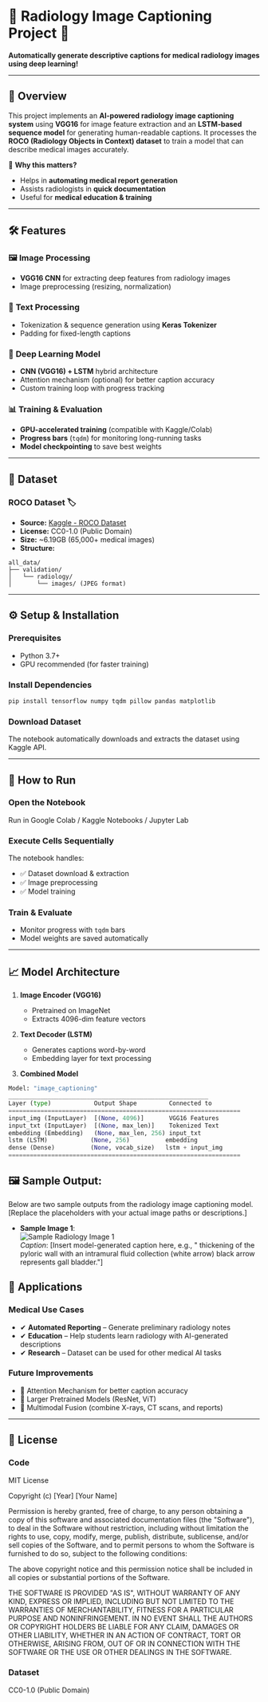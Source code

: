# 🏥 Radiology Image Captioning Project 📝

**Automatically generate descriptive captions for medical radiology images using deep learning!**

---

## 📌 Overview
This project implements an **AI-powered radiology image captioning system** using **VGG16** for image feature extraction and an **LSTM-based sequence model** for generating human-readable captions. It processes the **ROCO (Radiology Objects in Context) dataset** to train a model that can describe medical images accurately.

🔹 **Why this matters?**
- Helps in **automating medical report generation**
- Assists radiologists in **quick documentation**
- Useful for **medical education & training**

---

## 🛠️ Features

### 🖼️ **Image Processing**
- **VGG16 CNN** for extracting deep features from radiology images
- Image preprocessing (resizing, normalization)

### 📜 **Text Processing**
- Tokenization & sequence generation using **Keras Tokenizer**
- Padding for fixed-length captions

### 🤖 **Deep Learning Model**
- **CNN (VGG16) + LSTM** hybrid architecture
- Attention mechanism (optional) for better caption accuracy
- Custom training loop with progress tracking

### 📊 **Training & Evaluation**
- **GPU-accelerated training** (compatible with Kaggle/Colab)
- **Progress bars** (`tqdm`) for monitoring long-running tasks
- **Model checkpointing** to save best weights

---

## 📂 Dataset

### **ROCO Dataset** 🏷️
- **Source:** [Kaggle - ROCO Dataset](https://www.kaggle.com/datasets/virajbagal/roco-dataset)
- **License:** CC0-1.0 (Public Domain)
- **Size:** ~6.19GB (65,000+ medical images)
- **Structure:**
```
all_data/
├── validation/
│   └── radiology/
│       └── images/ (JPEG format)
```

---

## ⚙️ Setup & Installation

### **Prerequisites**
- Python 3.7+
- GPU recommended (for faster training)

### **Install Dependencies**
```bash
pip install tensorflow numpy tqdm pillow pandas matplotlib
```

### **Download Dataset**
The notebook automatically downloads and extracts the dataset using Kaggle API.

---

## 🚀 How to Run

### **Open the Notebook**
Run in Google Colab / Kaggle Notebooks / Jupyter Lab

### **Execute Cells Sequentially**
The notebook handles:
- ✅ Dataset download & extraction
- ✅ Image preprocessing
- ✅ Model training

### **Train & Evaluate**
- Monitor progress with `tqdm` bars
- Model weights are saved automatically

---

## 📈 Model Architecture

1. **Image Encoder (VGG16)**
   - Pretrained on ImageNet
   - Extracts 4096-dim feature vectors

2. **Text Decoder (LSTM)**
   - Generates captions word-by-word
   - Embedding layer for text processing

3. **Combined Model**
```python
Model: "image_captioning"
________________________________________________________
Layer (type)            Output Shape         Connected to                     
=================================================================
input_img (InputLayer)  [(None, 4096)]       VGG16 Features                  
input_txt (InputLayer)  [(None, max_len)]    Tokenized Text                  
embedding (Embedding)   (None, max_len, 256) input_txt                       
lstm (LSTM)            (None, 256)          embedding                       
dense (Dense)          (None, vocab_size)   lstm + input_img                 
=================================================================
```

## 🖼️ Sample Output:
Below are two sample outputs from the radiology image captioning model. [Replace the placeholders with your actual image paths or descriptions.]

- **Sample Image 1**:  
  ![Sample Radiology Image 1](![image](https://github.com/user-attachments/assets/ecfe0717-d47e-4792-a0fc-15a95f84eae0)
)  
  *Caption*: [Insert model-generated caption here, e.g., " thickening of the pyloric wall with an intramural fluid collection (white arrow) black arrow represents gall bladder."]

## 🎯 Applications

### **Medical Use Cases**
- ✔ **Automated Reporting** – Generate preliminary radiology notes
- ✔ **Education** – Help students learn radiology with AI-generated descriptions
- ✔ **Research** – Dataset can be used for other medical AI tasks

### **Future Improvements**
- 🔹 Attention Mechanism for better caption accuracy
- 🔹 Larger Pretrained Models (ResNet, ViT)
- 🔹 Multimodal Fusion (combine X-rays, CT scans, and reports)

---

## 📜 License

### **Code**
MIT License

Copyright (c) [Year] [Your Name]

Permission is hereby granted, free of charge, to any person obtaining a copy
of this software and associated documentation files (the "Software"), to deal
in the Software without restriction, including without limitation the rights
to use, copy, modify, merge, publish, distribute, sublicense, and/or sell
copies of the Software, and to permit persons to whom the Software is
furnished to do so, subject to the following conditions:

The above copyright notice and this permission notice shall be included in all
copies or substantial portions of the Software.

THE SOFTWARE IS PROVIDED "AS IS", WITHOUT WARRANTY OF ANY KIND, EXPRESS OR
IMPLIED, INCLUDING BUT NOT LIMITED TO THE WARRANTIES OF MERCHANTABILITY,
FITNESS FOR A PARTICULAR PURPOSE AND NONINFRINGEMENT. IN NO EVENT SHALL THE
AUTHORS OR COPYRIGHT HOLDERS BE LIABLE FOR ANY CLAIM, DAMAGES OR OTHER
LIABILITY, WHETHER IN AN ACTION OF CONTRACT, TORT OR OTHERWISE, ARISING FROM,
OUT OF OR IN CONNECTION WITH THE SOFTWARE OR THE USE OR OTHER DEALINGS IN THE
SOFTWARE.

### **Dataset**
CC0-1.0 (Public Domain)
